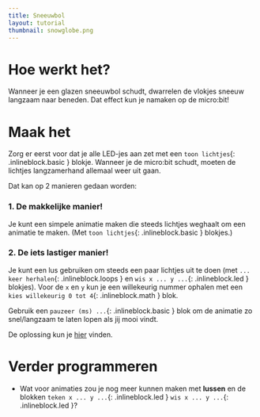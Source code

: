 ```yaml
---
title: Sneeuwbol
layout: tutorial
thumbnail: snowglobe.png
---
```


# Hoe werkt het?

Wanneer je een glazen sneeuwbol schudt, dwarrelen de vlokjes sneeuw langzaam naar beneden.
Dat effect kun je namaken op de micro:bit!

# Maak het

Zorg er eerst voor dat je alle LED-jes aan zet met een `toon lichtjes`{: .inlineblock.basic } blokje.
Wanneer je de micro:bit schudt, moeten de lichtjes langzamerhand allemaal weer uit gaan.

Dat kan op 2 manieren gedaan worden:

### 1. De makkelijke manier!

Je kunt een simpele animatie maken die steeds lichtjes weghaalt om een animatie te maken. (Met `toon lichtjes`{: .inlineblock.basic } blokjes.)

### 2. De iets lastiger manier!

Je kunt een lus gebruiken om steeds een paar lichtjes uit te doen (met `... keer herhalen`{: .inlineblock.loops } en `wis x ... y ...`{: .inlineblock.led } blokjes).
Voor de `x` en `y` kun je een willekeurig nummer ophalen met een `kies willekeurig 0 tot 4`{: .inlineblock.math } blok.

Gebruik een `pauzeer (ms) ...`{: .inlineblock.basic } blok om de animatie zo snel/langzaam te laten lopen als jij mooi vindt.

De oplossing kun je <a href="https://makecode.microbit.org/S95917-42214-17744-03311" target="_blank">hier</a> vinden.

# Verder programmeren

* Wat voor animaties zou je nog meer kunnen maken met **lussen** en de blokken `teken x ... y ...`{: .inlineblock.led } `wis x ... y ...`{: .inlineblock.led }?
